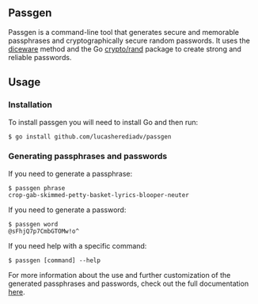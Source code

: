 ## Passgen

Passgen is a command-line tool that generates secure and memorable passphrases and cryptographically secure random passwords. It uses the [diceware](https://theworld.com/~reinhold/diceware.html) method and the Go [crypto/rand](https://pkg.go.dev/crypto/rand) package to create strong and reliable passwords.

## Usage

### Installation

To install passgen you will need to install Go and then run:

```
$ go install github.com/lucasherediadv/passgen
```

### Generating passphrases and passwords

If you need to generate a passphrase:

```
$ passgen phrase
crop-gab-skimmed-petty-basket-lyrics-blooper-neuter
```

If you need to generate a password:

```
$ passgen word
@sFhjQ7p7CmbGTOMw!o^
```

If you need help with a specific command:

```
$ passgen [command] --help
```

For more information about the use and further customization of the generated passphrases and passwords, check out the full documentation [here](https://github.com/lucasherediadv/passgen/blob/main/doc/passgen.md).
